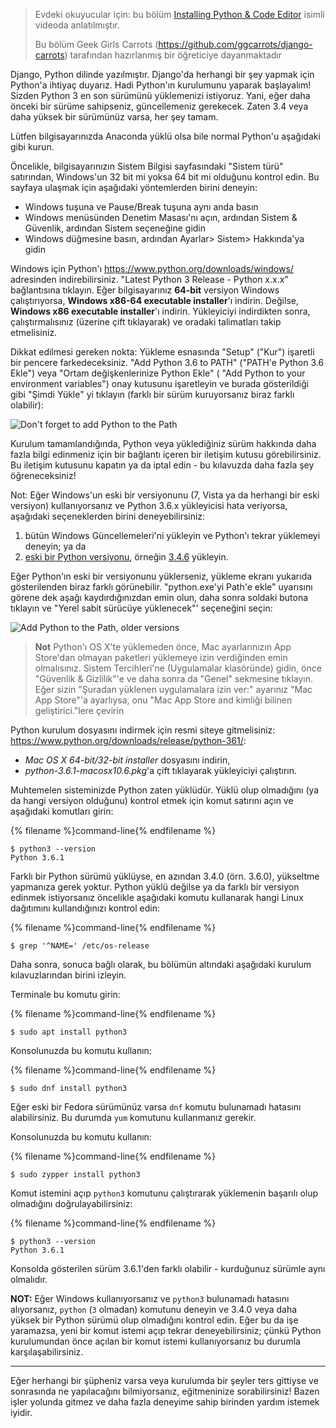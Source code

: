 > Evdeki okuyucular için: bu bölüm [Installing Python & Code Editor](https://www.youtube.com/watch?v=pVTaqzKZCdA) isimli videoda anlatılmıştır.
> 
> Bu bölüm Geek Girls Carrots (https://github.com/ggcarrots/django-carrots) tarafından hazırlanmış bir öğreticiye dayanmaktadır

Django, Python dilinde yazılmıştır. Django'da herhangi bir şey yapmak için Python'a ihtiyaç duyarız. Hadi Python'ın kurulumunu yaparak başlayalım! Sizden Python 3 en son sürümünü yüklemenizi istiyoruz. Yani, eğer daha önceki bir sürüme sahipseniz, güncellemeniz gerekecek. Zaten 3.4 veya daha yüksek bir sürümünüz varsa, her şey tamam.

Lütfen bilgisayarınızda Anaconda yüklü olsa bile normal Python'u aşağıdaki gibi kurun.

<!--sec data-title="Install Python: Windows" data-id="python_windows" data-collapse=true ces-->

Öncelikle, bilgisayarınızın Sistem Bilgisi sayfasındaki "Sistem türü" satırından, Windows'un 32 bit mi yoksa 64 bit mi olduğunu kontrol edin. Bu sayfaya ulaşmak için aşağıdaki yöntemlerden birini deneyin:

* Windows tuşuna ve Pause/Break tuşuna aynı anda basın
* Windows menüsünden Denetim Masası'nı açın, ardından Sistem & Güvenlik, ardından Sistem seçeneğine gidin
* Windows düğmesine basın, ardından Ayarlar> Sistem> Hakkında'ya gidin

Windows için Python'ı https://www.python.org/downloads/windows/ adresinden indirebilirsiniz. "Latest Python 3 Release - Python x.x.x" bağlantısına tıklayın. Eğer bilgisayarınız **64-bit** versiyon Windows çalıştırıyorsa, **Windows x86-64 executable installer**'ı indirin. Değilse, **Windows x86 executable installer**'ı indirin. Yükleyiciyi indirdikten sonra, çalıştırmalısınız (üzerine çift tıklayarak) ve oradaki talimatları takip etmelisiniz.

Dikkat edilmesi gereken nokta: Yükleme esnasında "Setup" ("Kur") işaretli bir pencere farkedeceksiniz. "Add Python 3.6 to PATH" ("PATH'e Python 3.6 Ekle") veya "Ortam değişkenlerinize Python Ekle" ( "Add Python to your environment variables") onay kutusunu işaretleyin ve burada gösterildiği gibi "Şimdi Yükle" yi tıklayın (farklı bir sürüm kuruyorsanız biraz farklı olabilir):

![Don't forget to add Python to the Path](../python_installation/images/python-installation-options.png)

Kurulum tamamlandığında, Python veya yüklediğiniz sürüm hakkında daha fazla bilgi edinmeniz için bir bağlantı içeren bir iletişim kutusu görebilirsiniz. Bu iletişim kutusunu kapatın ya da iptal edin - bu kılavuzda daha fazla şey öğreneceksiniz!

Not: Eğer Windows'un eski bir versiyonunu (7, Vista ya da herhangi bir eski versiyon) kullanıyorsanız ve Python 3.6.x yükleyicisi hata veriyorsa, aşağıdaki seçeneklerden birini deneyebilirsiniz:

1. bütün Windows Güncellemeleri'ni yükleyin ve Python'ı tekrar yüklemeyi deneyin; ya da
2. [eski bir Python versiyonu](https://www.python.org/downloads/windows/), örneğin [3.4.6](https://www.python.org/downloads/release/python-346/) yükleyin.

Eğer Python'ın eski bir versiyonunu yüklerseniz, yükleme ekranı yukarıda gösterilenden biraz farklı görünebilir. "python.exe'yi Path'e ekle" uyarısını görene dek aşağı kaydırdığınızdan emin olun, daha sonra soldaki butona tıklayın ve "Yerel sabit sürücüye yüklenecek"' seçeneğini seçin:

![Add Python to the Path, older versions](../python_installation/images/add_python_to_windows_path.png)

<!--endsec-->

<!--sec data-title="Install Python: OS X" data-id="python_OSX"
data-collapse=true ces-->

> **Not** Python'ı OS X'te yüklemeden önce, Mac ayarlarınızın App Store'dan olmayan paketleri yüklemeye izin verdiğinden emin olmalısınız. Sistem Tercihleri'ne (Uygulamalar klasöründe) gidin, önce "Güvenlik & Gizlilik"'e ve daha sonra da "Genel" sekmesine tıklayın. Eğer sizin "Şuradan yüklenen uygulamalara izin ver:" ayarınız "Mac App Store"'a ayarlıysa, onu "Mac App Store and kimliği bilinen geliştirici."lere çevirin

Python kurulum dosyasını indirmek için resmi siteye gitmelisiniz: https://www.python.org/downloads/release/python-361/:

* *Mac OS X 64-bit/32-bit installer* dosyasını indirin,
* *python-3.6.1-macosx10.6.pkg*'a çift tıklayarak yükleyiciyi çalıştırın.

<!--endsec-->

<!--sec data-title="Install Python: Linux" data-id="python_linux"
data-collapse=true ces-->

Muhtemelen sisteminizde Python zaten yüklüdür. Yüklü olup olmadığını (ya da hangi versiyon olduğunu) kontrol etmek için komut satırını açın ve aşağıdaki komutları girin:

{% filename %}command-line{% endfilename %}

    $ python3 --version
    Python 3.6.1
    

Farklı bir Python sürümü yüklüyse, en azından 3.4.0 (örn. 3.6.0), yükseltme yapmanıza gerek yoktur. Python yüklü değilse ya da farklı bir versiyon edinmek istiyorsanız öncelikle aşağıdaki komutu kullanarak hangi Linux dağıtımını kullandığınızı kontrol edin:

{% filename %}command-line{% endfilename %}

    $ grep '^NAME=' /etc/os-release
    

Daha sonra, sonuca bağlı olarak, bu bölümün altındaki aşağıdaki kurulum kılavuzlarından birini izleyin.

<!--endsec-->

<!--sec data-title="Install Python: Debian or Ubuntu" data-id="python_debian" data-collapse=true ces-->

Terminale bu komutu girin:

{% filename %}command-line{% endfilename %}

    $ sudo apt install python3
    

<!--endsec-->

<!--sec data-title="Install Python: Fedora" data-id="python_fedora"
data-collapse=true ces-->

Konsolunuzda bu komutu kullanın:

{% filename %}command-line{% endfilename %}

    $ sudo dnf install python3
    

Eğer eski bir Fedora sürümünüz varsa `dnf` komutu bulunamadı hatasını alabilirsiniz. Bu durumda `yum` komutunu kullanmanız gerekir.

<!--endsec-->

<!--sec data-title="Install Python: openSUSE" data-id="python_openSUSE"
data-collapse=true ces-->

Konsolunuzda bu komutu kullanın:

{% filename %}command-line{% endfilename %}

    $ sudo zypper install python3
    

<!--endsec-->

Komut istemini açıp `python3` komutunu çalıştırarak yüklemenin başarılı olup olmadığını doğrulayabilirsiniz:

{% filename %}command-line{% endfilename %}

    $ python3 --version
    Python 3.6.1
    

Konsolda gösterilen sürüm 3.6.1'den farklı olabilir - kurduğunuz sürümle aynı olmalıdır.

**NOT:** Eğer Windows kullanıyorsanız ve `python3` bulunamadı hatasını alıyorsanız, `python` (`3` olmadan) komutunu deneyin ve 3.4.0 veya daha yüksek bir Python sürümü olup olmadığını kontrol edin. Eğer bu da işe yaramazsa, yeni bir komut istemi açıp tekrar deneyebilirsiniz; çünkü Python kurulumundan önce açılan bir komut istemi kullanıyorsanız bu durumla karşılaşabilirsiniz.

* * *

Eğer herhangi bir şüpheniz varsa veya kurulumda bir şeyler ters gittiyse ve sonrasında ne yapılacağını bilmiyorsanız, eğitmeninize sorabilirsiniz! Bazen işler yolunda gitmez ve daha fazla deneyime sahip birinden yardım istemek iyidir.